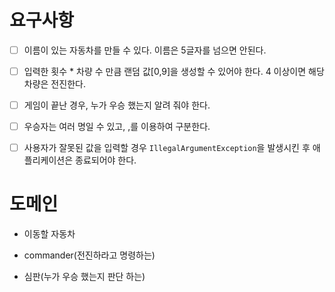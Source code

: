 # 요구사항

-[ ] 이름이 있는 자동차를 만들 수 있다. 이름은 5글자를 넘으면 안된다.

-[ ] 입력한 횟수 * 차량 수 만큼 랜덤 값[0,9]을 생성할 수 있어야 한다. 4 이상이면 해당 차량은 전진한다.

-[ ] 게임이 끝난 경우, 누가 우승 했는지 알려 줘야 한다.

-[ ] 우승자는 여러 명일 수 있고, ,를 이용하여 구분한다.

-[ ] 사용자가 잘못된 값을 입력할 경우 `IllegalArgumentException`을 발생시킨 후 애플리케이션은 종료되어야 한다.


# 도메인

- 이동할 자동차

- commander(전진하라고 명령하는)

- 심판(누가 우승 했는지 판단 하는)